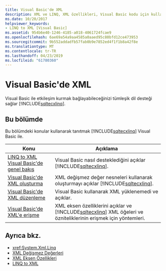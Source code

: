 ```yaml
---
title: Visual Basic'de XML
description: XML ve LINQ, XML özellikleri, Visual Basic kodu için kullanmayı öğrenin.
ms.date: 10/20/2017
helpviewer_keywords:
- LINQ to XML [Visual Basic]
ms.assetid: 954b6e40-1246-4185-a018-4061724fcae9
ms.openlocfilehash: 6ae69a54a9aa4585a0aaed95c80bfd12ce473953
ms.sourcegitcommit: 9b552addadfb57fab0b9e7852ed4f1f1b8a42f8e
ms.translationtype: MT
ms.contentlocale: tr-TR
ms.lasthandoff: 04/23/2019
ms.locfileid: "61780360"
---
```

# <a name="xml-in-visual-basic"></a>Visual Basic'de XML

Visual Basic ile etkileşim kurmak bağlayabileceğinizi tümleşik dil desteği sağlar [!INCLUDE[sqltecxlinq](~/includes/sqltecxlinq-md.md)].  
  
## <a name="in-this-section"></a>Bu bölümde  

 Bu bölümdeki konular kullanarak tanıtmak [!INCLUDE[sqltecxlinq](~/includes/sqltecxlinq-md.md)] Visual Basic ile.  
  
|Konu|Açıklama|  
|-----------|-----------------|  
|[LINQ to XML Visual Basic'de genel bakış](../../../../visual-basic/programming-guide/language-features/xml/overview-of-linq-to-xml.md)|Visual Basic nasıl desteklediğini açıklar [!INCLUDE[sqltecxlinq](~/includes/sqltecxlinq-md.md)].|  
|[Visual Basic'de XML oluşturma](../../../../visual-basic/programming-guide/language-features/xml/creating-xml.md)|XML değişmez değer nesneleri kullanarak oluşturmayı açıklar [!INCLUDE[sqltecxlinq](~/includes/sqltecxlinq-md.md)].|  
|[Visual Basic'de XML düzenleme](../../../../visual-basic/programming-guide/language-features/xml/manipulating-xml.md)|Visual Basic kullanarak XML yüklenemedi ve açıklar.|  
|[Visual Basic'de XML'e erişme](../../../../visual-basic/programming-guide/language-features/xml/accessing-xml.md)|XML eksen özelliklerini açıklar ve [!INCLUDE[sqltecxlinq](~/includes/sqltecxlinq-md.md)] XML öğeleri ve özniteliklerinin erişmek için yöntemleri.|  
  
## <a name="see-also"></a>Ayrıca bkz.

- <xref:System.Xml.Linq>
- [XML Değişmez Değerleri](../../../../visual-basic/language-reference/xml-literals/index.md)
- [XML Eksen Özellikleri](../../../../visual-basic/language-reference/xml-axis/index.md)
- [LINQ to XML](../../../../visual-basic/programming-guide/concepts/linq/linq-to-xml.md)
